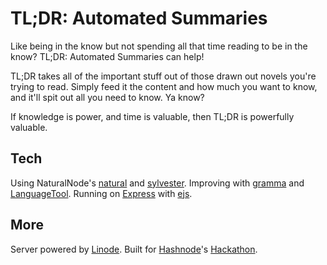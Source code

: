 # TL;DR: Automated Summaries

Like being in the know but not spending all that time reading to be in the know? TL;DR: Automated Summaries can help!

TL;DR takes all of the important stuff out of those drawn out novels you're trying to read. Simply feed it the content and how much you want to know, and it'll spit out all you need to know. Ya know?

If knowledge is power, and time is valuable, then TL;DR is powerfully valuable.

## Tech

Using NaturalNode's [natural](https://github.com/NaturalNode/natural) and [sylvester](https://github.com/NaturalNode/node-sylvester).
Improving with [gramma](https://caderek.github.io/gramma/) and [LanguageTool](https://languagetool.org).
Running on [Express](https://expressjs.com/) with [ejs](https://ejs.co/).

## More

Server powered by [Linode](https://www.linode.com/). Built for [Hashnode](https://hashnode.com/)'s [Hackathon](https://townhall.hashnode.com/build-with-linode-hackathon-june-2022?source=hashnode_countdown).
